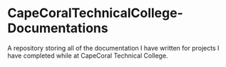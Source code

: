 # CapeCoralTechnicalCollege-Documentations
A repository storing all of the documentation I have written for projects I have completed while at CapeCoral Technical College.
